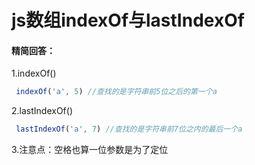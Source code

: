 # js数组indexOf与lastIndexOf

#### 精简回答：

1.indexOf()


```js
 indexOf('a', 5) //查找的是字符串前5位之后的第一个a
```

2.lastIndexOf()

```js
 lastIndexOf('a', 7) //查找的是字符串前7位之内的最后一个a
```

3.注意点：空格也算一位参数是为了定位

